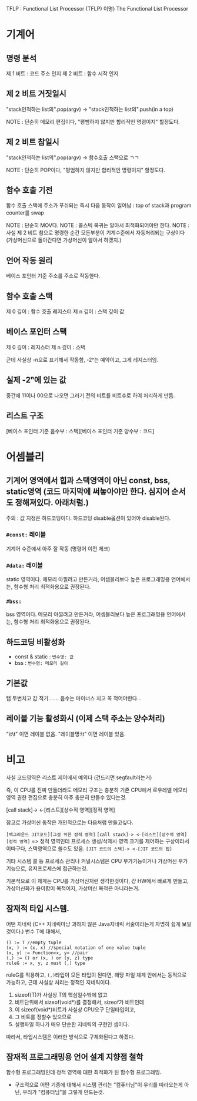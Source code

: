 TFLP : Functional List Processor (TFLP)
이명) The Functional List Processor

# 기계어

## 명령 분석

제 1 비트 : 코드 주소 인지
제 2 비트 : 함수 시작 인지

## 제 2 비트 거짓일시

"stack인척하는 list의".pop(argv) -> "stack인척하는 list의".push(in a top)

NOTE : 단순히 메모리 편집이다, "평범하지 않지만 합리적인 명령이지" 할정도다.

## 제 2 비트 참일시

"stack인척하는 list의".pop(argv) -> 함수호출 스택으로 ㄱㄱ

NOTE : 단순히 POP이다, "평범하지 않지만 합리적인 명령이지" 할정도다.

## 함수 호출 기전

함수 호출 스택에 주소가 푸쉬되는 즉시 다음 동작이 일어남 : 
top of stack과 program counter를 swap

NOTE : 단순히 MOV다.
NOTE : 콜스텍 복귀는 알아서 최적화되어야만 한다.
NOTE : 사실 제 2 비트 참으로 명령한 순간 모든부분이 기계수준에서 자동처리되는 구상이다 (가상머신으로 돌아간다면 가상머신이 알아서 하갰지.)

## 언어 작동 원리

베이스 포인터 기준 주소를 주소로 작동한다.

## 함수 호출 스택

제 0 깊이 : 함수 호출 레지스터
제 n 깊이 : 스택 깊이 값

## 베이스 포인터 스택

제 0 깊이 : 레지스터
제 n 깊이 : 스택

근데 사실상 -n으로 표기해서 작동함,
-2ⁿ는 예약이고, 그게 레지스터임.

## 실제 -2ⁿ에 있는 값

중간에 11이나 00으로 나오면 그러기 전의 비트를 비트수로 하여 처리하게 만듬.

## 리스트 구조

[베이스 포인터 기준 음수부 : 스택][베이스 포인터 기준 양수부 : 코드]

# 어셈블리

## 기계어 영역에서 힙과 스택영역이 아닌 const, bss, static영역 (코드 마지막에 써놓아야만 한다. 심지어 순서도 정해져있다. 아래처럼.)

주의 : 값 지정은 하드코딩이다. 하드코딩 disable옵션이 있어야 disable된다.

### `#const:` 레이블

기계어 수준에서 아주 잘 작동 (명령어 이전 체크)

### `#data:` 레이블

static 영역이다.
메모리 아낄려고 만든거라,
어셈블리보다 높은 프로그래밍용 언어에서는,
함수형 처리 최적화용으로 권장된다.

### `#bss:`

bss 영역이다.
메모리 아낄려고 만든거라,
어셈블리보다 높은 프로그래밍용 언어에서는,
함수형 처리 최적화용으로 권장된다.

## 하드코딩 비활성화

 - const & static : `변수명: 값`
 - bss : `변수명: 메모리 길이`

## 기본값

탭 두번치고 값 적기.......
음수는 마이너스 치고 꼭 적어야한다...

## 레이블 기능 활성화시 (이제 스택 주소는 양수처리)

"\t\t" 이면 레이블 없음.
"레이블명:\t" 이면 레이블 있음.

# 비고
사실 코드영역은 리스트 제어에서 예외다 (건드리면 segfault라는거)

즉, 이 CPU를 진짜 만들더라도 메모리 구조는 충분히 기존 CPU에서 로우레벨 메모리 영역 권한 편집으로 충분히 아주 충분히 만들수 있다는것.

[call stack]-> <-[리스트][상수적 영역][정적 영역]

참고로 가상머신 동작은 개인적으로는 다음처럼 만들고싶다.

`[백그라운드 JIT코드][그걸 위한 정적 영역]`
`[call stack]-> <-[리스트][상수적 영역][정적 영역]` => 정적 영역인데 프로세스 생성/삭제시 영역 크기를 제어하는 구상이라서 이따구다, 스텍영역으로 쓸수도 있음.
`[JIT 코드의 스택]-> <-[JIT 코드의 힙]`

기타 시스템 콜 등 프로세스 관리나 커널시스템은 CPU 부가기능이거나 가상머신 부가기능으로, 유저프로세스에 접근하는것.

기본적으로 이 체계는 CPU를 가상머신처런 생각한것이다, 걍 HW에서 빠르게 만들고, 가상머신화가 용이함이 목적이지, 가상머신 목적은 아니라는거.

## 잠재적 타입 시스템.

어떤 지네릭 (C++ 지네릭마냥 과하지 않은 Java지네릭 서술이라는게 자명히 쉽게 보일것이다.) 변수 T에 대해서,
```
() := T //empty tuple
(x, ) := (x, x) //special notation of one value tuple
(x, y) := Function<x, y> //pair
(,) := () or (x, ) or (y, z) type
ruleG := x, y, z must (,) type
```
ruleG를 적용하고, `(,)`타입이 모든 타입이 된다면,
해당 파일 체계 안에서는 동적으로 가능하고,
근데 사실상 처리는 정적인 지네릭이다.

1. sizeof(T)가 사실상 T의 핵심일수밖에 없고
2. 비트단위에서 sizeof(void*)를 결정해서, sizeof가 비트인데
3. 이 sizeof(void*)비트가 사실상 CPU요구 단일타입이고,
4. 그 비트를 정할수 있으므로
5. 실행파일 하나가 매우 단순한 지네릭의 구현인 셈이다.

따라서, 타입시스템은 이러한 방식으로 구체화된다고 하겠다.

## 잠재적 프로그래밍용 언어 설계 지향점 철학

함수형 프로그래밍인데 정적 영역에 대한 최적화가 된 함수형 프로그래밍.

+ 구조적으로 어떤 기종에 대해서 시스탬 관리는 "컴퓨터님"이 우리를 따라오는게 아닌, 우리가 "컴퓨터님"을 그렇게 만드는것.
